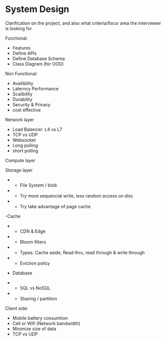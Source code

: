 # System Design

Clarification on the project, and also what criteria/focur area the interviewer is looking for

Functional:
- Features
- Define APIs
- Define Database Schema
- Class Diagram (for OOD)

Non Functional:
- Availibility
- Laterncy Performance
- Scalibility
- Durability
- Security & Privacy
- cost effective

Network layer
- Load Balancer: L4 vs L7
- TCP vs UDP
- Websocket
- Long polling
- short polling



Compute layer

Storage layer
* - File System / blob
* - Try more sequencial write, less random access on disc
* - Try take advantage of page cache

-Cache
* - CDN & Edge
* - Bloom filters
* - Types: Cache aside, Read thru, read through & write through
* - Eviction policy

- Database
* - SQL vs NoSQL
* - Sharing / partition




Client side:
- Mobile battery consumtion
- Cell or Wifi (Network bandwidth)
- Minimize size of data 
- TCP vs UDP





